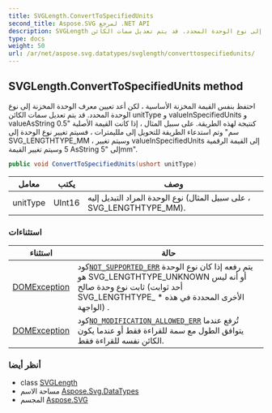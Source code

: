 ```yaml
---
title: SVGLength.ConvertToSpecifiedUnits
second_title: Aspose.SVG لمرجع .NET API
description: SVGLength طريقة. احتفظ بنفس القيمة المخزنة الأساسية  لكن أعد تعيين معرف الوحدة المخزنة إلى نوع الوحدة المحدد. قد يتم تعديل سمات الكائن unitType و valueInSpecifiedUnits و valueAsString كنتيجة لهذه الطريقة. على سبيل المثال  إذا كانت القيمة الأصلية 0.5 سم وتم استدعاء الطريقة للتحويل إلى ملليمترات  فسيتم تغيير نوع الوحدة إلى SVG_LENGTHTYPE_MM  وسيتم تغيير valueInSpecifiedUnits إلى القيمة الرقمية 5 وسيتم تغيير القيمة AsString إلى 5mm.
type: docs
weight: 50
url: /ar/net/aspose.svg.datatypes/svglength/converttospecifiedunits/
---
```

## SVGLength.ConvertToSpecifiedUnits method

احتفظ بنفس القيمة المخزنة الأساسية ، لكن أعد تعيين معرف الوحدة المخزنة إلى نوع الوحدة المحدد. قد يتم تعديل سمات الكائن unitType و valueInSpecifiedUnits و valueAsString كنتيجة لهذه الطريقة. على سبيل المثال ، إذا كانت القيمة الأصلية "0.5 سم" وتم استدعاء الطريقة للتحويل إلى ملليمترات ، فسيتم تغيير نوع الوحدة إلى SVG_LENGTHTYPE_MM ، وسيتم تغيير valueInSpecifiedUnits إلى القيمة الرقمية 5 وسيتم تغيير القيمة AsString إلى "5mm".

```csharp
public void ConvertToSpecifiedUnits(ushort unitType)
```

| معامل | يكتب | وصف |
| --- | --- | --- |
| unitType | UInt16 | نوع الوحدة المراد التبديل إليه (على سبيل المثال ، SVG_LENGTHTYPE_MM). |

### استثناءات

| استثناء | حالة |
| --- | --- |
| [DOMException](../../../aspose.svg.dom/domexception/) | كود[`NOT_SUPPORTED_ERR`](../../../aspose.svg.dom/domexception/not_supported_err/) يتم رفعه إذا كان نوع الوحدة هو SVG_LENGTHTYPE_UNKNOWN أو أنه ليس ثابت نوع وحدة صالح (أحد ثوابت SVG_LENGTHTYPE_ * الأخرى المحددة في هذه الواجهة) . |
| [DOMException](../../../aspose.svg.dom/domexception/) | كود[`NO_MODIFICATION_ALLOWED_ERR`](../../../aspose.svg.dom/domexception/no_modification_allowed_err/) تُرفع عندما يتوافق الطول مع سمة للقراءة فقط أو عندما يكون الكائن نفسه للقراءة فقط. |

### أنظر أيضا

* class [SVGLength](../)
* مساحة الاسم [Aspose.Svg.DataTypes](../../svglength/)
* المجسم [Aspose.SVG](../../../)


